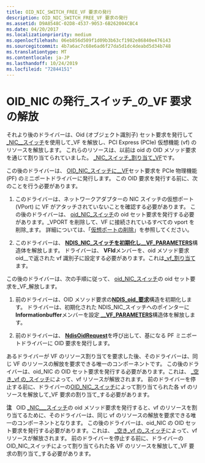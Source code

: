 ```yaml
---
title: OID_NIC_SWITCH_FREE_VF 要求の発行
description: OID_NIC_SWITCH_FREE_VF 要求の発行
ms.assetid: D9A8548C-02D8-4537-9053-6B262004CBC4
ms.date: 04/20/2017
ms.localizationpriority: medium
ms.openlocfilehash: 06eb856d509f1d09b3b63cf1982e86840e476143
ms.sourcegitcommit: 4b7a6ac7c68e6ad6f27da5d1dc4deabd5d34b748
ms.translationtype: MT
ms.contentlocale: ja-JP
ms.lasthandoff: 10/24/2019
ms.locfileid: "72844151"
---
```

# <a name="issuing-oid_nic_switch_free_vf-requests"></a>OID\_NIC の発行\_スイッチ\_の\_VF 要求の解放


それより後のドライバーは、Oid (オブジェクト識別子) セット要求を発行して[\_NIC\_\_スイッチ](https://docs.microsoft.com/windows-hardware/drivers/network/oid-nic-switch-free-vf)を使用して\_VF を解放し、PCI Express (PCIe) 仮想機能 (vf) のリソースを解放します。 これらのリソースは、以前は oid の OID メソッド要求を通じて割り当てられていました。 [\_NIC\_スイッチ\_割り当て\_VF](https://docs.microsoft.com/windows-hardware/drivers/network/oid-nic-switch-allocate-vf)です。

この後のドライバーは、 [OID\_NIC\_スイッチに\_\_VF](https://docs.microsoft.com/windows-hardware/drivers/network/oid-nic-switch-free-vf)セット要求を PCIe 物理機能 (PF) のミニポートドライバーに発行します。 この OID 要求を発行する前に、次のことを行う必要があります。

1.  このドライバーは、ネットワークアダプターの NIC スイッチの仮想ポート (VPort) に VF がアタッチされていないことを確認する必要があります。 この後のドライバーは、 [oid\_NIC\_スイッチ](https://docs.microsoft.com/windows-hardware/drivers/network/oid-nic-switch-delete-vport)の oid セット要求を発行する必要があります。\_VPORT を削除して、VF に接続されているすべての vport を削除\_ます。 詳細については、「[仮想ポートの削除](deleting-a-virtual-port.md)」を参照してください。

2.  このドライバーは、 [**NDIS\_NIC\_スイッチを初期化し\_\_VF\_PARAMETERS**](https://docs.microsoft.com/windows-hardware/drivers/ddi/ntddndis/ns-ntddndis-_ndis_nic_switch_free_vf_parameters)構造体を解放します。 ドライバーは、 **VFId**メンバーを、oid メソッド要求 oid\_\_で返された vf 識別子に設定する必要があります。これは[\_vf\_割り当て](https://docs.microsoft.com/windows-hardware/drivers/network/oid-nic-switch-allocate-vf)ます。

この後のドライバーは、次の手順に従って、 [oid\_NIC\_スイッチ](https://docs.microsoft.com/windows-hardware/drivers/network/oid-nic-switch-free-vf)の oid セット要求を\_VF\_解放します。

1.  前のドライバーは、OID メソッド要求の[**NDIS\_oid\_要求**](https://docs.microsoft.com/windows-hardware/drivers/ddi/ndis/ns-ndis-_ndis_oid_request)構造を初期化します。 ドライバーは、初期化された NDIS\_NIC\_スイッチへのポインターに**Informationbuffer**メンバーを設定[ **\_\_VF\_PARAMETERS**](https://docs.microsoft.com/windows-hardware/drivers/ddi/ntddndis/ns-ntddndis-_ndis_nic_switch_free_vf_parameters)構造体を解放します。

2.  前のドライバーは、 [**NdisOidRequest**](https://docs.microsoft.com/windows-hardware/drivers/ddi/ndis/nf-ndis-ndisoidrequest)を呼び出して、基になる PF ミニポートドライバーに OID 要求を発行します。

あるドライバーが VF のリソース割り当てを要求した後、そのドライバーは、同じ VF のリソースの解放を要求できる唯一のコンポーネントです。 この後のドライバーは、oid\_NIC の OID セット要求を発行する必要があります。これは、 [\_空き\_vf の\_スイッチ](https://docs.microsoft.com/windows-hardware/drivers/network/oid-nic-switch-free-vf)によって、vf リソースが解放されます。 前のドライバーを停止する前に、ドライバーの[OID\_NIC\_スイッチ](https://docs.microsoft.com/windows-hardware/drivers/network/oid-nic-switch-allocate-vf)によって割り当てられた各 vf のリソースを解放して\_VF 要求の割り当て\_する必要があります。

**注**   OID [\_NIC\_\_\_スイッチ](https://docs.microsoft.com/windows-hardware/drivers/network/oid-nic-switch-allocate-vf)の oid メソッド要求を発行すると、vf のリソースを割り当てるために、そのドライバーは、同じ vf のリソースの解放を要求できる唯一のコンポーネントとなります。 この後のドライバーは、oid\_NIC の OID セット要求を発行する必要があります。これは、 [\_空き\_vf の\_スイッチ](https://docs.microsoft.com/windows-hardware/drivers/network/oid-nic-switch-free-vf)によって、vf リソースが解放されます。 前のドライバーを停止する前に、ドライバーの OID\_NIC\_スイッチによって割り当てられた各 VF のリソースを解放して\_VF 要求の割り当て\_する必要があります。

 

 

 





